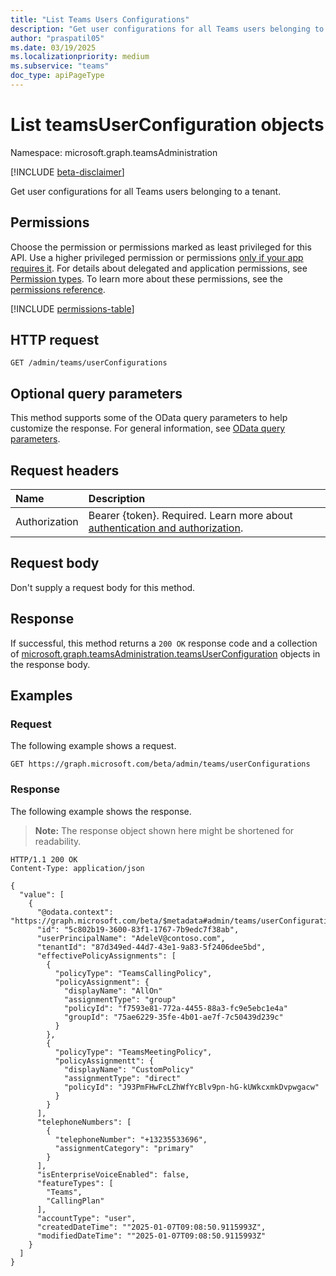 ```yaml
---
title: "List Teams Users Configurations"
description: "Get user configurations for all Teams users belonging to a tenant."
author: "praspatil05"
ms.date: 03/19/2025
ms.localizationpriority: medium
ms.subservice: "teams"
doc_type: apiPageType
---
```


# List teamsUserConfiguration objects

Namespace: microsoft.graph.teamsAdministration

[!INCLUDE [beta-disclaimer](../../includes/beta-disclaimer.md)]

Get user configurations for all Teams users belonging to a tenant.

## Permissions

Choose the permission or permissions marked as least privileged for this API. Use a higher privileged permission or permissions [only if your app requires it](/graph/permissions-overview#best-practices-for-using-microsoft-graph-permissions). For details about delegated and application permissions, see [Permission types](/graph/permissions-overview#permission-types). To learn more about these permissions, see the [permissions reference](/graph/permissions-reference).

<!-- {
  "blockType": "permissions",
  "name": "teamsadministration-teamsadminroot-list-userconfigurations-permissions"
}
-->
[!INCLUDE [permissions-table](../includes/permissions/teamsadministration-teamsadminroot-list-userconfigurations-permissions.md)]

## HTTP request

<!-- {
  "blockType": "ignored"
}
-->
``` http
GET /admin/teams/userConfigurations
```

## Optional query parameters

This method supports some of the OData query parameters to help customize the response. For general information, see [OData query parameters](/graph/query-parameters).

## Request headers

|Name|Description|
|:---|:---|
|Authorization|Bearer {token}. Required. Learn more about [authentication and authorization](/graph/auth/auth-concepts).|

## Request body

Don't supply a request body for this method.

## Response

If successful, this method returns a `200 OK` response code and a collection of [microsoft.graph.teamsAdministration.teamsUserConfiguration](../resources/teamsadministration-teamsuserconfiguration.md) objects in the response body.

## Examples

### Request

The following example shows a request.
<!-- {
  "blockType": "request",
  "name": "list_teamsuserconfiguration"
}
-->
``` http
GET https://graph.microsoft.com/beta/admin/teams/userConfigurations
```


### Response

The following example shows the response.
>**Note:** The response object shown here might be shortened for readability.
<!-- {
  "blockType": "response",
  "truncated": true,
  "@odata.type": "microsoft.graph.teamsAdministration.teamsUserConfiguration"
}
-->
``` http
HTTP/1.1 200 OK
Content-Type: application/json

{
  "value": [
    {
      "@odata.context": "https://graph.microsoft.com/beta/$metadata#admin/teams/userConfigurations",
      "id": "5c802b19-3600-83f1-1767-7b9edc7f38ab",
      "userPrincipalName": "AdeleV@contoso.com",
      "tenantId": "87d349ed-44d7-43e1-9a83-5f2406dee5bd",
      "effectivePolicyAssignments": [
        {
          "policyType": "TeamsCallingPolicy",
          "policyAssignment": {
            "displayName": "AllOn"
            "assignmentType": "group"
            "policyId": "f7593e81-772a-4455-88a3-fc9e5ebc1e4a"
            "groupId": "75ae6229-35fe-4b01-ae7f-7c50439d239c"
          }
        },
        {
          "policyType": "TeamsMeetingPolicy",
          "policyAssignmentt": {
            "displayName": "CustomPolicy"
            "assignmentType": "direct"
            "policyId": "J93PmFHwFcLZhWfYcBlv9pn-hG-kUWkcxmkDvpwgacw"
          }
        }
      ],
      "telephoneNumbers": [
        {
          "telephoneNumber": "+13235533696",
          "assignmentCategory": "primary"
        }
      ],
      "isEnterpriseVoiceEnabled": false,
      "featureTypes": [
        "Teams",
        "CallingPlan"
      ],
      "accountType": "user",
      "createdDateTime": ""2025-01-07T09:08:50.9115993Z",
      "modifiedDateTime": ""2025-01-07T09:08:50.9115993Z"
    }
  ]
}
```

